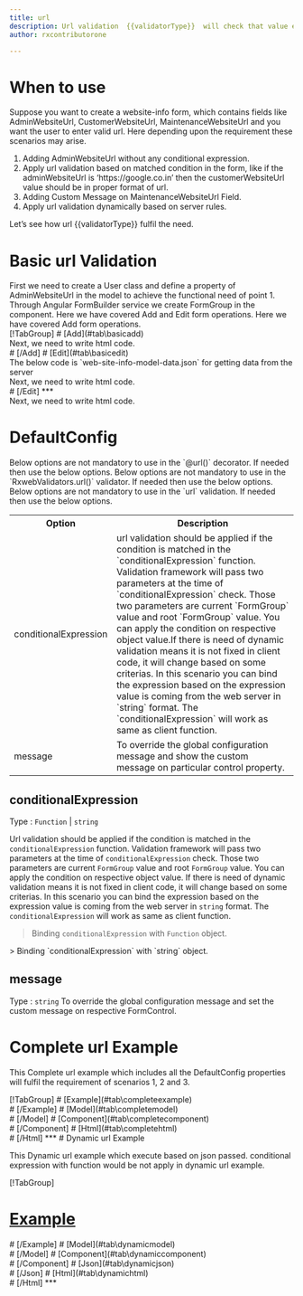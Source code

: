 ```yaml
---
title: url 
description: Url validation  {{validatorType}}  will check that value entered in the property is in the correct url format or not.
author: rxcontributorone

---
```

# When to use
Suppose you want to create a website-info form, which contains fields like AdminWebsiteUrl, CustomerWebsiteUrl, MaintenanceWebsiteUrl and you want the user to enter valid url. Here depending upon the requirement these scenarios may arise.
<ol>
   <li>Adding AdminWebsiteUrl without any conditional expression.</li>
   <li>Apply url validation based on matched condition in the form, like if the adminWebsiteUrl is ‘https://google.co.in’ then the customerWebsiteUrl value should be in proper format of url.</li>
   <li>Adding Custom Message on MaintenanceWebsiteUrl Field.</li>
   <data-scope scope="['decorator','validator']">
   <li>Apply url validation dynamically based on server rules.</li>
   </data-scope>
</ol>
Let’s see how url {{validatorType}} fulfil the need.

# Basic url Validation
<data-scope scope="['decorator','template-driven']">
First we need to create a User class and define a property of AdminWebsiteUrl in the model to achieve the functional need of point 1.
<div component="app-code" key="url-add-model"></div> 
</data-scope>
Through Angular FormBuilder service we create FormGroup in the component.
<data-scope scope="['decorator']">
Here we have covered Add and Edit form operations. 
</data-scope>

<data-scope scope="['validator','template-driven']">
Here we have covered Add form operations. 
</data-scope> 

<data-scope scope="['decorator']">
<div component="app-tabs" key="basic-operations"></div>
[!TabGroup]
# [Add](#tab\basicadd)
<div component="app-code" key="url-add-component"></div> 
Next, we need to write html code.
<div component="app-code" key="url-add-html"></div> 
<div component="app-example-runner" ref-component="app-url-add"></div>
# [/Add]
# [Edit](#tab\basicedit)
<div component="app-code" key="url-edit-component"></div>
The below code is `web-site-info-model-data.json` for getting data from the server 
<div component="app-code" key="url-edit-json"></div> 
Next, we need to write html code.
<div component="app-code" key="url-edit-html"></div> 
<div component="app-example-runner" ref-component="app-url-edit"></div>
# [/Edit]
***
</data-scope>

<data-scope scope="['validator','template-driven']">
<div component="app-code" key="url-add-component"></div> 
Next, we need to write html code.
<div component="app-code" key="url-add-html"></div> 
<div component="app-example-runner" ref-component="app-url-add"></div>
</data-scope>

# DefaultConfig
<data-scope scope="['decorator']">
Below options are not mandatory to use in the `@url()` decorator. If needed then use the below options.
</data-scope>

<data-scope scope="['validator']">
Below options are not mandatory to use in the `RxwebValidators.url()` validator. If needed then use the below options.
</data-scope>

<data-scope scope="['template-driven']">
Below options are not mandatory to use in the `url` validation. If needed then use the below options.
</data-scope>

<table class="table table-bordered table-striped">
<tr><th>Option</th><th>Description</th></tr>
<tr><td><a  (click)='scrollTo("#conditionalExpression")'  title="conditionalExpression">conditionalExpression</a></td><td>url validation should be applied if the condition is matched in the `conditionalExpression` function. Validation framework will pass two parameters at the time of `conditionalExpression` check. Those two parameters are current `FormGroup` value and root `FormGroup` value. You can apply the condition on respective object value.If there is need of dynamic validation means it is not fixed in client code, it will change based on some criterias. In this scenario you can bind the expression based on the expression value is coming from the web server in `string` format. The `conditionalExpression` will work as same as client function.</td></tr>
<tr><td><a  (click)='scrollTo("#message")'  title="message">message</a></td><td>To override the global configuration message and show the custom message on particular control property.</td></tr>
</table>

## conditionalExpression 
Type :  `Function`  |  `string` 

Url validation should be applied if the condition is matched in the `conditionalExpression` function. Validation framework will pass two parameters at the time of `conditionalExpression` check. Those two parameters are current `FormGroup` value and root `FormGroup` value. You can apply the condition on respective object value.
If there is need of dynamic validation means it is not fixed in client code, it will change based on some criterias. In this scenario you can bind the expression based on the expression value is coming from the web server in `string` format. The `conditionalExpression` will work as same as client function.

> Binding `conditionalExpression` with `Function` object.
<div component="app-code" key="url-conditionalExpressionExampleFunction-model"></div> 
> Binding `conditionalExpression` with `string` object.
<div component="app-code" key="url-conditionalExpressionExampleString-model"></div> 

<div component="app-example-runner" ref-component="app-url-conditionalExpression" title="url {{validatorType}} with conditionalExpression" key="conditionalExpression"></div>

## message 
Type :  `string` 
To override the global configuration message and set the custom message on respective FormControl.

<div component="app-code" key="url-messageExample-model"></div> 
<div component="app-example-runner" ref-component="app-url-message" title="url {{validatorType}} with message" key="message"></div>

# Complete url Example

This Complete url example which includes all the DefaultConfig properties will fulfil the requirement of scenarios 1, 2 and 3.

<div component="app-tabs" key="complete"></div>
[!TabGroup]
# [Example](#tab\completeexample)
<div component="app-example-runner" ref-component="app-url-complete"></div>
# [/Example]
<data-scope scope="['decorator','template-driven']">
# [Model](#tab\completemodel)
<div component="app-code" key="url-complete-model"></div> 
# [/Model]
</data-scope>
# [Component](#tab\completecomponent)
<div component="app-code" key="url-complete-component"></div> 
# [/Component]
# [Html](#tab\completehtml)
<div component="app-code" key="url-complete-html"></div> 
# [/Html]
***

<data-scope scope="['decorator','validator']">
# Dynamic url Example

This Dynamic url example which execute based on json passed. conditional expression with function would be not apply in dynamic url example. 

<div component="app-tabs" key="dynamic"></div>

[!TabGroup]
# [Example](#tab\dynamicexample)
<div component="app-example-runner" ref-component="app-url-dynamic"></div>
# [/Example]
<data-scope scope="['decorator']">
# [Model](#tab\dynamicmodel)
<div component="app-code" key="url-dynamic-model"></div>
# [/Model]
</data-scope>
# [Component](#tab\dynamiccomponent)
<div component="app-code" key="url-dynamic-component"></div>
# [/Component]
# [Json](#tab\dynamicjson)
<div component="app-code" key="url-dynamic-json"></div>
# [/Json]
# [Html](#tab\dynamichtml)
<div component="app-code" key="url-dynamic-html"></div> 
# [/Html]
***
</data-scope>
